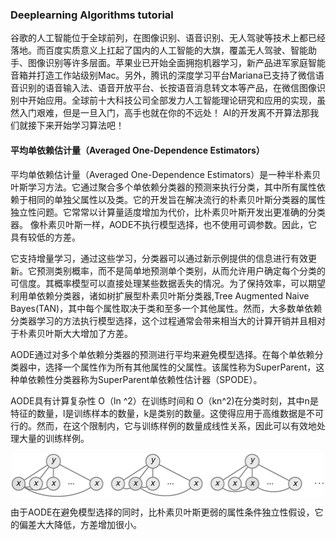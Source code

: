 ### Deeplearning Algorithms tutorial
谷歌的人工智能位于全球前列，在图像识别、语音识别、无人驾驶等技术上都已经落地。而百度实质意义上扛起了国内的人工智能的大旗，覆盖无人驾驶、智能助手、图像识别等许多层面。苹果业已开始全面拥抱机器学习，新产品进军家庭智能音箱并打造工作站级别Mac。另外，腾讯的深度学习平台Mariana已支持了微信语音识别的语音输入法、语音开放平台、长按语音消息转文本等产品，在微信图像识别中开始应用。全球前十大科技公司全部发力人工智能理论研究和应用的实现，虽然入门艰难，但是一旦入门，高手也就在你的不远处！
AI的开发离不开算法那我们就接下来开始学习算法吧！

#### 平均单依赖估计量（Averaged One-Dependence Estimators）

平均单依赖估计量（Averaged One-Dependence Estimators）是一种半朴素贝叶斯学习方法。它通过聚合多个单依赖分类器的预测来执行分类，其中所有属性依赖于相同的单独父属性以及类。它的开发旨在解决流行的朴素贝叶斯分类器的属性独立性问题。它常常以计算量适度增加为代价，比朴素贝叶斯开发出更准确的分类器。
像朴素贝叶斯一样，AODE不执行模型选择，也不使用可调参数。因此，它具有较低的方差。

它支持增量学习，通过这些学习，分类器可以通过新示例提供的信息进行有效更新。它预测类别概率，而不是简单地预测单个类别，从而允许用户确定每个分类的可信度。其概率模型可以直接处理某些数据丢失的情况。为了保持效率，可以期望利用单依赖分类器，诸如树扩展型朴素贝叶斯分类器,Tree Augmented Naive Bayes(TAN)，其中每个属性取决于类和至多一个其他属性。然而，大多数单依赖分类器学习的方法执行模型选择，这个过程通常会带来相当大的计算开销并且相对于朴素贝叶斯大大增加了方差。 

AODE通过对多个单依赖分类器的预测进行平均来避免模型选择。在每个单依赖分类器中，选择一个属性作为所有其他属性的父属性。该属性称为SuperParent，这种单依赖性分类器称为SuperParent单依赖性估计器（SPODE）。

AODE具有计算复杂性 O（ln ^2）在训练时间和 O（kn^2)在分类时刻，其中n是特征的数量，l是训练样本的数量，k是类别的数量。这使得应用于高维数据是不可行的。然而，在这个限制内，它与训练样例的数量成线性关系，因此可以有效地处理大量的训练样例。

<p align="center">
<img width="500" align="center" src="../../images/217.jpg" />
</p>

由于AODE在避免模型选择的同时，比朴素贝叶斯更弱的属性条件独立性假设，它的偏差大大降低，方差增加很小。
